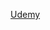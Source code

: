 [Udemy](https://www.udemy.com/course/javascript-the-complete-guide-2020-beginner-advanced/learn/lecture/15942550#notes)

